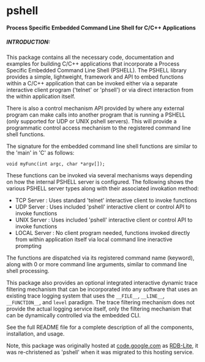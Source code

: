 # pshell
**Process Specific Embedded Command Line Shell for C/C++ Applications**

##### INTRODUCTION:

This package contains all the necessary code, documentation and examples for
building C/C++ applications that incorporate a Process Specific Embedded
Command Line Shell (PSHELL).  The PSHELL library provides a simple, lightweight,
framework and API to embed functions within a C/C++ application that can be
invoked either via a separate interactive client program ('telnet' or 'phsell') 
or via direct interaction from the within application itself.

There is also a control mechanism API provided by where any external program
can make calls into another program that is running a PSHELL (only supported for
UDP or UNIX pshell servers).  This will provide a programmatic control access 
mechanism to the registered command line shell functions.

The signature for the embedded command line shell functions are similar to the 
'main' in 'C' as follows:

`void myFunc(int argc, char *argv[]);`

These functions can be invoked via several mechanisms ways depending on how the internal PSHELL 
server is configured.  The following shows the various PSHELL server types along with their 
associated invokation method:

* TCP Server   : Uses standard 'telnet' interactive client to invoke functions
* UDP Server   : Uses included 'pshell' interactive client or control API to invoke functions
* UNIX Server  : Uses included 'pshell' interactive client or control API to invoke functions
* LOCAL Server : No client program needed, functions invoked directly from within application 
                 itself via local command line ineractive prompting

The functions are dispatched via its registered command name (keyword), along
with 0 or more command line arguments, similar to command line shell processing.

This package also provides an optional integrated interactive dynamic trace filtering mechanism that can be incorporated into any software that uses an existing trace logging system that uses the `__FILE__`, `__LINE__`, `__FUNCTION__`, and `level` paradigm. The trace filtering mechanism does not provide the actual logging service itself, only the filtering mechanism that can be dynamically controlled via the embedded CLI. 

See the full README file for a complete description of all the components, installation, and usage.

Note, this package was originally hosted at [code.google.com](https://code.google.com) as [RDB-Lite](https://code.google.com/p/rdb-lite), it was re-christened as 'pshell' when it was migrated to this hosting service.
